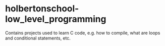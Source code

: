 # holbertonschool-low_level_programming
Contains projects used to learn C code, e.g. how to compile, what are loops and conditional statements, etc.